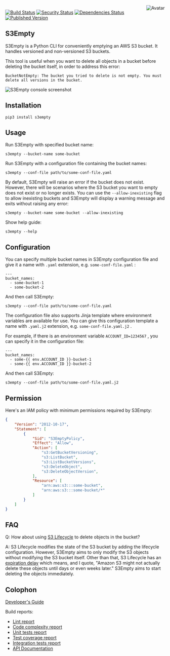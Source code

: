 <img align="right" src="https://raw.github.com/cliffano/s3empty/main/avatar.jpg" alt="Avatar"/>

[![Build Status](https://github.com/cliffano/s3empty/workflows/CI/badge.svg)](https://github.com/cliffano/s3empty/actions?query=workflow%3ACI)
[![Security Status](https://snyk.io/test/github/cliffano/s3empty/badge.svg)](https://snyk.io/test/github/cliffano/s3empty)
[![Dependencies Status](https://img.shields.io/librariesio/release/pypi/s3empty)](https://libraries.io/pypi/s3empty)
[![Published Version](https://img.shields.io/pypi/v/s3empty.svg)](https://pypi.python.org/pypi/s3empty)
<br/>

S3Empty
-------

S3Empty is a Python CLI for conveniently emptying an AWS S3 bucket. It handles versioned and non-versioned S3 buckets.

This tool is useful when you want to delete all objects in a bucket before deleting the bucket itself, in order to address this error:

    BucketNotEmpty: The bucket you tried to delete is not empty. You must delete all versions in the bucket.

![S3Empty console screenshot](https://raw.github.com/cliffano/s3empty/master/screenshots/console.jpg "S3Empty console screenshot")

Installation
------------

    pip3 install s3empty

Usage
-----

Run S3Empty with specified bucket name:

    s3empty --bucket-name some-bucket

Run S3Empty with a configuration file containing the bucket names:

    s3empty --conf-file path/to/some-conf-file.yaml

By default, S3Empty will raise an error if the bucket does not exist. However, there will be scenarios where the S3 bucket you want to empty does not exist or no longer exists. You can use the `--allow-inexisting` flag to allow inexisting buckets and S3Empty will display a warning message and exits without raising any error:

    s3empty --bucket-name some-bucket --allow-inexisting

Show help guide:

    s3empty --help

Configuration
-------------

You can specify multiple bucket names in S3Empty configuration file and give it a name with `.yaml` extension, e.g. `some-conf-file.yaml` :

    ---
    bucket_names:
      - some-bucket-1
      - some-bucket-2

And then call S3Empty:

    s3empty --conf-file path/to/some-conf-file.yaml

The configuration file also supports Jinja template where environment variables are available for use. You can give this configuration template a name with `.yaml.j2` extension, e.g. `some-conf-file.yaml.j2` .

For example, if there is an environment variable `ACCOUNT_ID=1234567` , you can specify it in the configuration file:

    ---
    bucket_names:
      - some-{{ env.ACCOUNT_ID }}-bucket-1
      - some-{{ env.ACCOUNT_ID }}-bucket-2

And then call S3Empty:

    s3empty --conf-file path/to/some-conf-file.yaml.j2

Permission
----------

Here's an IAM policy with minimum permissions required by S3Empty:

```json
{
    "Version": "2012-10-17",
    "Statement": [
        {
            "Sid": "S3EmptyPolicy",
            "Effect": "Allow",
            "Action": [
                "s3:GetBucketVersioning",
                "s3:ListBucket",
                "s3:ListBucketVersions",
                "s3:DeleteObject",
                "s3:DeleteObjectVersion",
            ],
            "Resource": [
                "arn:aws:s3:::some-bucket",
                "arn:aws:s3:::some-bucket/*"
            ]
        }
    ]
}
```

FAQ
---

Q: How about using [S3 Lifecycle](https://docs.aws.amazon.com/AmazonS3/latest/userguide/object-lifecycle-mgmt.html) to delete objects in the bucket?

A: S3 Lifecycle modifies the state of the S3 bucket by adding the lifecycle configuration. However, S3Empty aims to only modify the S3 objects without modifying the S3 bucket itself. Other than that, S3 Lifecycle has an [expiration delay](https://docs.aws.amazon.com/AmazonS3/latest/userguide/how-to-set-lifecycle-configuration-intro.html#lifecycle-considerations) which means, and I quote, "Amazon S3 might not actually delete these objects until days or even weeks later." S3Empty aims to start deleting the objects immediately.

Colophon
--------

[Developer's Guide](https://cliffano.github.io/developers_guide.html#python)

Build reports:

* [Lint report](https://cliffano.github.io/s3empty/lint/pylint/index.html)
* [Code complexity report](https://cliffano.github.io/s3empty/complexity/wily/index.html)
* [Unit tests report](https://cliffano.github.io/s3empty/test/pytest/index.html)
* [Test coverage report](https://cliffano.github.io/s3empty/coverage/coverage/index.html)
* [Integration tests report](https://cliffano.github.io/s3empty/test-integration/pytest/index.html)
* [API Documentation](https://cliffano.github.io/s3empty/doc/sphinx/index.html)
